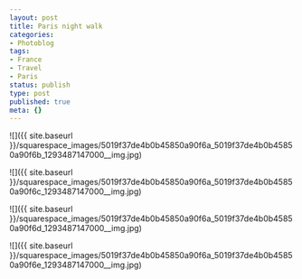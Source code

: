 ```yaml
---
layout: post
title: Paris night walk
categories:
- Photoblog
tags:
- France
- Travel
- Paris
status: publish
type: post
published: true
meta: {}
---
```


![]({{ site.baseurl }}/squarespace_images/5019f37de4b0b45850a90f6a_5019f37de4b0b45850a90f6b_1293487147000__img.jpg)
   
![]({{ site.baseurl }}/squarespace_images/5019f37de4b0b45850a90f6a_5019f37de4b0b45850a90f6c_1293487147000__img.jpg)
   
![]({{ site.baseurl }}/squarespace_images/5019f37de4b0b45850a90f6a_5019f37de4b0b45850a90f6d_1293487147000__img.jpg)
   
![]({{ site.baseurl }}/squarespace_images/5019f37de4b0b45850a90f6a_5019f37de4b0b45850a90f6e_1293487147000__img.jpg)
